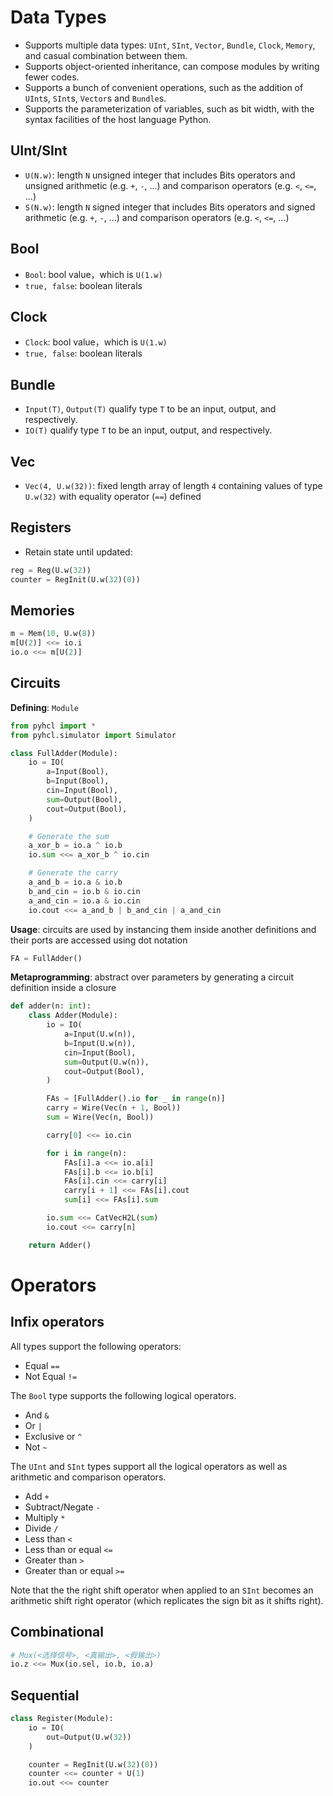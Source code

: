 # Data Types

- Supports multiple data types: `UInt`, `SInt`, `Vector`, `Bundle`, `Clock`, `Memory`, and casual combination between them.
- Supports object-oriented inheritance, can compose modules by writing fewer codes.
- Supports a bunch of convenient operations, such as the addition of `UInt`s, `SInt`s, `Vector`s and `Bundle`s.
- Supports the parameterization of variables, such as bit width, with the syntax facilities of the host language Python.


## UInt/SInt
* `U(N.w)`: length `N` unsigned integer that includes Bits operators and
  unsigned arithmetic (e.g. `+`, `-`, ...) and comparison operators (e.g.
  `<`, `<=`, ...)
* `S(N.w)`: length `N` signed integer that includes Bits operators and
  signed arithmetic (e.g. `+`, `-`, ...) and comparison operators (e.g.
  `<`, `<=`, ...)

## Bool
* `Bool`: bool value，which is `U(1.w)`
* `true, false`: boolean literals

## Clock
* `Clock`: bool value，which is `U(1.w)`
* `true, false`: boolean literals


## Bundle
* `Input(T)`, `Output(T)` qualify type `T` to be an input, output, and
respectively.
* `IO(T)` qualify type `T` to be an input, output, and
respectively.

## Vec
* `Vec(4, U.w(32))`: fixed length array of length `4` containing values of type
  `U.w(32)` with equality operator (`==`) defined

## Registers

* Retain state until updated:
```python
reg = Reg(U.w(32))
counter = RegInit(U.w(32)(0))
```

## Memories

```python
m = Mem(10, U.w(8))
m[U(2)] <<= io.i
io.o <<= m[U(2)]
```

## Circuits
**Defining**:  `Module`

```python
from pyhcl import *
from pyhcl.simulator import Simulator

class FullAdder(Module):
    io = IO(
        a=Input(Bool),
        b=Input(Bool),
        cin=Input(Bool),
        sum=Output(Bool),
        cout=Output(Bool),
    )

    # Generate the sum
    a_xor_b = io.a ^ io.b
    io.sum <<= a_xor_b ^ io.cin

    # Generate the carry
    a_and_b = io.a & io.b
    b_and_cin = io.b & io.cin
    a_and_cin = io.a & io.cin
    io.cout <<= a_and_b | b_and_cin | a_and_cin
```
**Usage**: circuits are used by instancing them inside another definitions and
  their ports are accessed using dot notation

```python
FA = FullAdder()
```

**Metaprogramming**: abstract over parameters by generating a circuit definition inside a closure

```python
def adder(n: int):
    class Adder(Module):
        io = IO(
            a=Input(U.w(n)),
            b=Input(U.w(n)),
            cin=Input(Bool),
            sum=Output(U.w(n)),
            cout=Output(Bool),
        )

        FAs = [FullAdder().io for _ in range(n)]
        carry = Wire(Vec(n + 1, Bool))
        sum = Wire(Vec(n, Bool))

        carry[0] <<= io.cin

        for i in range(n):
            FAs[i].a <<= io.a[i]
            FAs[i].b <<= io.b[i]
            FAs[i].cin <<= carry[i]
            carry[i + 1] <<= FAs[i].cout
            sum[i] <<= FAs[i].sum

        io.sum <<= CatVecH2L(sum)
        io.cout <<= carry[n]

    return Adder()
```

# Operators
## Infix operators
All types support the following operators:
- Equal `==`
- Not Equal `!=`

The `Bool` type supports the following logical operators.
- And `&`
- Or `|`
- Exclusive or `^`
- Not `~`


The `UInt` and `SInt` types support all the logical operators
as well as arithmetic and comparison operators.
- Add `+`
- Subtract/Negate `-`
- Multiply `*`
- Divide `/`
- Less than `<`
- Less than or equal `<=`
- Greater than `>`
- Greater than or equal `>=`

Note that the the right shift operator when applied to an `SInt` becomes
an arithmetic shift right operator (which replicates the sign bit as it shifts right).

## Combinational

```python
# Mux(<选择信号>, <真输出>, <假输出>)
io.z <<= Mux(io.sel, io.b, io.a)
```

## Sequential

```python
class Register(Module):
    io = IO(
        out=Output(U.w(32))
    )

    counter = RegInit(U.w(32)(0))
    counter <<= counter + U(1)
    io.out <<= counter
```